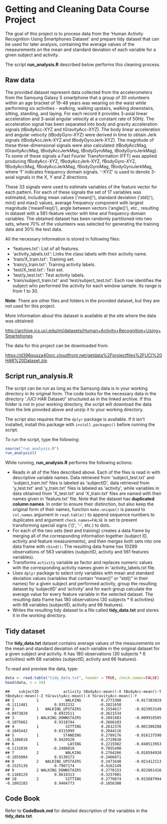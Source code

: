 Getting and Cleaning Data Course Project
========================================

The goal of this project is to process data from the 'Human Activity Recognition Using Smartphones Dataset' and prepare tidy dataset that can be used for later analysis, containing the average values of the measurements on the mean and standard deviation of each variable for a given subject and activity. 

The script **run_analysis.R** described below performs this cleaning process.

## Raw data

The provided dataset represent data collected from the accelerometers from the Samsung Galaxy S smartphone that a group of 30 volunteers within an age bracket of 19-48 years was wearing on the waist while performing six activities - walking, walking upstairs, walking downstairs, sitting, standing, and laying. For each record it provides 3-axial linear acceleration and 3-axial angular velocity at a constant rate of 50Hz. The acceleration signal has been separated into body and gravity acceleration signals (tBodyAcc-XYZ and tGravityAcc-XYZ). The body linear acceleration and angular velocity (tBodyGyro-XYZ) were derived in time to obtain Jerk signals (tBodyAccJerk-XYZ and tBodyGyroJerk-XYZ). The magnitude of these three-dimensional signals were also calculated (tBodyAccMag, tGravityAccMag, tBodyAccJerkMag, tBodyGyroMag, tBodyGyroJerkMag). To some of these signals a Fast Fourier Transformation (FFT) was applied producing fBodyAcc-XYZ, fBodyAccJerk-XYZ, fBodyGyro-XYZ, fBodyAccMag, fBodyAccJerkMag, fBodyGyroMag, fBodyGyroJerkMag, where 'f' indicates frequency domain signals. '-XYZ' is used to denote 3-axial signals in the X, Y and Z directions. 

These 33 signals were used to estimate variables of the feature vector for each pattern. For each of these signals the set of 17 variables was estimated, including mean values ('mean()'), standard deviation ('std()'), min() and max() values, average frequency component with largest magnitude (‘meanFreq()’), angle between vectors (‘angle()’), etc., resulting in dataset with a 561-feature vector with time and frequency domain variables. The obtained dataset has been randomly partitioned into two sets, where 70% of the volunteers was selected for generating the training data and 30% the test data.

All the necessary information is stored in following files:

- 'features.txt': List of all features.
- 'activity_labels.txt': Links the class labels with their activity name.
- 'train/X_train.txt': Training set.
- 'train/y_train.txt': Training activity labels.
- 'test/X_test.txt': Test set.
- 'test/y_test.txt': Test activity labels.
- 'train/subject_train.txt' and 'test/subject_test.txt': Each row identifies the subject who performed the activity for each window sample. Its range is from 1 to 30.

**Note**: There are other files and folders in the provided dataset, but they are not used for this project.

More information about this dataset is available at the site where the data was obtained: 

http://archive.ics.uci.edu/ml/datasets/Human+Activity+Recognition+Using+Smartphones

The data for this project can be downloaded from:

https://d396qusza40orc.cloudfront.net/getdata%2Fprojectfiles%2FUCI%20HAR%20Dataset.zip

## Script run_analysis.R

The script can be run as long as the Samsung data is in your working directory in its original form. The code looks for the necessary data in the directory './UCI HAR Dataset/' structured as in the linked archive. If this folder is not in your working directory, the script will download the data from the link provided above and unzip it to your working directory.

The script also requires that the `dplyr` package is available. If it isn't installed, install this package with `install.packages()` before running the script. 

To run the script, type the following:
```r
source("run_analysis.R")
run_analysis()
```

While running, **run_analysis.R** performs the following actions:

- Reads in all of the files described above. Each of the files is read in with descriptive variable names. Data retrieved from 'subject_test.txt' and 'subject_train.txt' files is labeled as 'subjectID', data retrieved from 'y_test.txt' and 'y_train.txt' files is labeled as 'activity', while variables in data obtained from 'X_test.txt' and 'X_train.txt' files are named with their names given in 'feature.txt' file. Note that the dataset has **duplicated column names**. In order to ensure their distinction, but also keep the original form of their names, function `make.unique()` is passed to `col.names` argument in `read.table()` to append sequence numbers to duplicates and argument `check.names=FALSE` is set to prevent transforming special signs ('()', '-', etc.) to dots. 
- For each of the two sets (test and training) creates a data frame by merging all of the corresponding information together (subject ID, activity and feature measurements), and then merges both sets into one data frame with `rbind()`. The resulting data frame has 10299 observations of 563 variables (subjectID, activity and 561 features variables).
- Transforms `activity` variable as factor and replaces numeric values with the corresponding activity names given in 'activity_labels.txt file. 
- Uses `dplyr` package to select only variables with mean and standard deviation values (variables that contain “mean()” or “std()” in their names) for a given subject and performed activity, group the resulting dataset by ’subjectID’ and ‘activity’ and for each group calculate the average value for every feature variable in the selected dataset. The resulting data frame has 180 observations (30 subjects * 6 activities) with 68 variables (subjectID, activity and 66 features).
- Writes the resulting tidy dataset to a file called **tidy_data.txt** and stores it in the working directory. 


## Tidy dataset

The **tidy_data.txt** dataset contains average values of the measurements on the mean and standard deviation of each variable in the original dataset for a given subject and activity. It has 180 observations (30 subjects * 6 activities) with 68 variables (subjectID, activity and 66 features).

To read and preview the data, type:
```r
data <- read.table("tidy_data.txt", header = TRUE, check.names=FALSE)
head(data, n = 10)
```
```
##    subjectID           activity tBodyAcc-mean()-X tBodyAcc-mean()-Y tBodyAcc-mean()-Z tGravityAcc-mean()-X tGravityAcc-mean()-Y
## 1          1            WALKING         0.2773308      -0.017383819        -0.1111481            0.9352232           -0.2821650
## 2          1   WALKING_UPSTAIRS         0.2554617      -0.023953149        -0.0973020            0.8933511           -0.3621534
## 3          1 WALKING_DOWNSTAIRS         0.2891883      -0.009918505        -0.1075662            0.9318744           -0.2666103
## 4          1            SITTING         0.2612376      -0.001308288        -0.1045442            0.8315099            0.2044116
## 5          1           STANDING         0.2789176      -0.016137590        -0.1106018            0.9429520           -0.2729838
## 6          1             LAYING         0.2215982      -0.040513953        -0.1132036           -0.2488818            0.7055498
## 7          2            WALKING         0.2764266      -0.018594920        -0.1055004            0.9130173           -0.3466071
## 8          2   WALKING_UPSTAIRS         0.2471648      -0.021412113        -0.1525139            0.7907174           -0.4162149
## 9          2 WALKING_DOWNSTAIRS         0.2776153      -0.022661416        -0.1168129            0.8618313           -0.3257801
## 10         2            SITTING         0.2770874      -0.015687994        -0.1092183            0.9404773           -0.1056300
```

## Code Book

Refer to **CodeBook.md** for detailed description of the variables in the **tidy_data.txt**.


